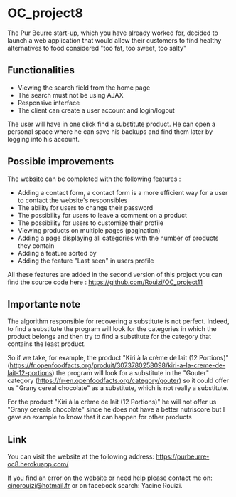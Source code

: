 # OC_project8

The Pur Beurre start-up, which you have already worked for, decided to launch a web application that would allow their customers to find 
healthy alternatives to food considered "too fat, too sweet, too salty"

## Functionalities

 - Viewing the search field from the home page
 - The search must not be using AJAX
 - Responsive interface
 - The client can create a user account and login/logout
 
 The user will have in one click find a substitute product. He can open a personal space where he can save his backups and find
 them later by logging into his account.
 
## Possible improvements
 
The website can be completed with the following features :
 
  - Adding a contact form, a contact form is a more efficient way for a user to contact the website's responsibles
  - The ability for users to change their password
  - The possibility for users to leave a comment on a product
  - The possibility for users to customize their profile
  - Viewing products on multiple pages (pagination)
  - Adding a page displaying all categories with the number of products they contain
  - Adding a feature sorted by
  - Adding the feature "Last seen" in users profile
  
All these features are added in the second version of this project you can find the source code here :
https://github.com/Rouizi/OC_project11
  
 
## Importante note
 
 The algorithm responsible for recovering a substitute is not perfect. Indeed, to find a substitute the program will look for 
 the categories in which the product belongs and then try to find a substitute for the category that contains the least product.
 
 So if we take, for example, the product "Kiri à la crème de lait (12 Portions)" 
 (https://fr.openfoodfacts.org/produit/3073780258098/kiri-a-la-creme-de-lait-12-portions) the program will look for a substitute
 in the "Gouter" category (https://fr-en.openfoodfacts.org/category/gouter) so it could offer us "Grany cereal chocolate" 
 as a substitute, which is not really a substitute.

For the product "Kiri à la crème de lait (12 Portions)" he will not offer us "Grany cereals chocolate" since he does not 
have a better nutriscore but I gave an example to know that it can happen for other products

## Link

You can visit the website at the following address: https://purbeurre-oc8.herokuapp.com/


If you find an error on the website or need help please contact me on: cinorouizi@hotmail.fr or on facebook search: Yacine Rouizi.
